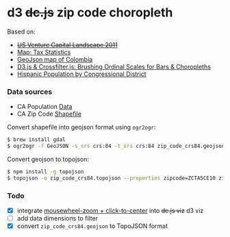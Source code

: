 # d3 ~~dc.js~~ zip code choropleth

Based on:
* ~~[US Venture Capital Landscape 2011](http://dc-js.github.io/dc.js/vc/)~~
* [Map: Tax Statistics](http://bl.ocks.org/dougdowson/10734337)
* [GeoJson map of Colombia](http://bl.ocks.org/john-guerra/43c7656821069d00dcbc)
* [D3.js & Crossfilter.js: Brushing Ordinal Scales for Bars & Choropleths](https://nyquist212.wordpress.com/2015/06/05/d3-js-crossfilter-js-brushing-ordinal-scales-for-bars-choropleths/)
* [Hispanic Population by Congressional District](http://media.cq.com/pub/2013/hispanic/)

### Data sources

* CA Population [Data](http://www.dof.ca.gov/research/demographic/state_census_data_center/census_2010/documents/2010Census_DemoProfile1_ZCTA.xls)
* CA Zip Code [Shapefile](http://geocommons.com/overlays/305142.zip)

Convert shapefile into geojson format using `ogr2ogr`:
```bash
$ brew install gdal
$ ogr2ogr -f GeoJSON -s_srs crs:84 -t_srs crs:84 zip_code_crs84.geojson <input-shapefile-here>.shp
```

Convert geojson to topojson:
```bash
$ npm install -g topojson
$ topojson -o zip_code_crs84.topojson --properties zipcode=ZCTA5CE10 zip_code_crs84.geojson
```

### Todo

- [x] integrate [mousewheel-zoom + click-to-center](http://bl.ocks.org/mbostock/2206340) into ~~dc.js viz~~ d3 viz
- [ ] add data dimensions to filter
- [x] convert `zip_code_crs84.geojson` to TopoJSON format
